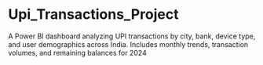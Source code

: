 # Upi_Transactions_Project
A Power BI dashboard analyzing UPI transactions by city, bank, device type, and user demographics across India. Includes monthly trends, transaction volumes, and remaining balances for 2024
